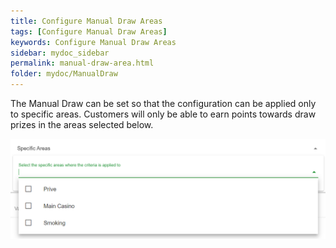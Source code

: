 ```yaml
---
title: Configure Manual Draw Areas
tags: [Configure Manual Draw Areas]
keywords: Configure Manual Draw Areas
sidebar: mydoc_sidebar
permalink: manual-draw-area.html
folder: mydoc/ManualDraw
---
```


The Manual Draw can be set so that the configuration can be applied only to specific areas. Customers will only be able to earn points towards draw prizes in the areas selected below. 

<img src="./img/Promotions/IncentivisorAreas.png" alt="">
